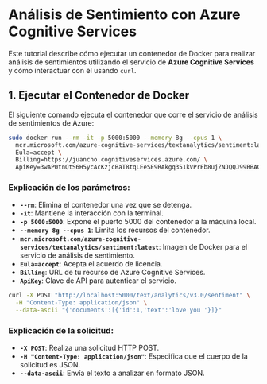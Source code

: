 
# Análisis de Sentimiento con Azure Cognitive Services

Este tutorial describe cómo ejecutar un contenedor de Docker para realizar análisis de sentimientos utilizando el servicio de **Azure Cognitive Services** y cómo interactuar con él usando `curl`.

## 1. Ejecutar el Contenedor de Docker

El siguiente comando ejecuta el contenedor que corre el servicio de análisis de sentimientos de Azure:

```bash
sudo docker run --rm -it -p 5000:5000 --memory 8g --cpus 1 \
  mcr.microsoft.com/azure-cognitive-services/textanalytics/sentiment:latest \
  Eula=accept \
  Billing=https://juancho.cognitiveservices.azure.com/ \
  ApiKey=3wAP0tnQtS6H5ycAcKzjcBaT8tqLEeSE9RAkgq351kVPrEb8ujZNJQQJ99BBACi5YpzXJ3w3AAAEACOGdAm 
```

 ### Explicación de los parámetros:
- **`--rm`**: Elimina el contenedor una vez que se detenga.
- **`-it`**: Mantiene la interacción con la terminal.
- **`-p 5000:5000`**: Expone el puerto 5000 del contenedor a la máquina local.
- **`--memory 8g --cpus 1`**: Limita los recursos del contenedor.
- **`mcr.microsoft.com/azure-cognitive-services/textanalytics/sentiment:latest`**: Imagen de Docker para el servicio de análisis de sentimiento.
- **`Eula=accept`**: Acepta el acuerdo de licencia.
- **`Billing`**: URL de tu recurso de Azure Cognitive Services.
- **`ApiKey`**: Clave de API para autenticar el servicio.


```bash
curl -X POST "http://localhost:5000/text/analytics/v3.0/sentiment" \
  -H "Content-Type: application/json" \
  --data-ascii "{'documents':[{'id':1,'text':'love you '}]}"
```
### Explicación de la solicitud:
- **`-X POST`**: Realiza una solicitud HTTP POST.
- **`-H "Content-Type: application/json"`**: Especifica que el cuerpo de la solicitud es JSON.
- **`--data-ascii`**: Envía el texto a analizar en formato JSON.





